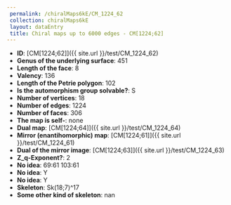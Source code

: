 ```yaml
--- 
 permalink: /chiralMaps6kE/CM_1224_62 
 collection: chiralMaps6kE
 layout: dataEntry
 title: Chiral maps up to 6000 edges - CM[1224;62]
---
```


- **ID**: [CM[1224;62]]({{ site.url }}/test/CM_1224_62)
- **Genus of the underlying surface**: 451
- **Length of the face**: 8
- **Valency**: 136
- **Length of the Petrie polygon**: 102
- **Is the automorphism group solvable?**: S
- **Number of vertices**: 18
- **Number of edges**: 1224
- **Number of faces**: 306
- **The map is self-**: none
- **Dual map**: [CM[1224;64]]({{ site.url }}/test/CM_1224_64)
- **Mirror (enantihomorphic) map**: [CM[1224;61]]({{ site.url }}/test/CM_1224_61)
- **Dual of the mirror image**: [CM[1224;63]]({{ site.url }}/test/CM_1224_63)
- **Z_q-Exponent?**: 2
- **No idea**:  69:61 103:61
- **No idea**: Y
- **No idea**: Y
- **Skeleton**: Sk(18;7)^17
- **Some other kind of skeleton**: nan
